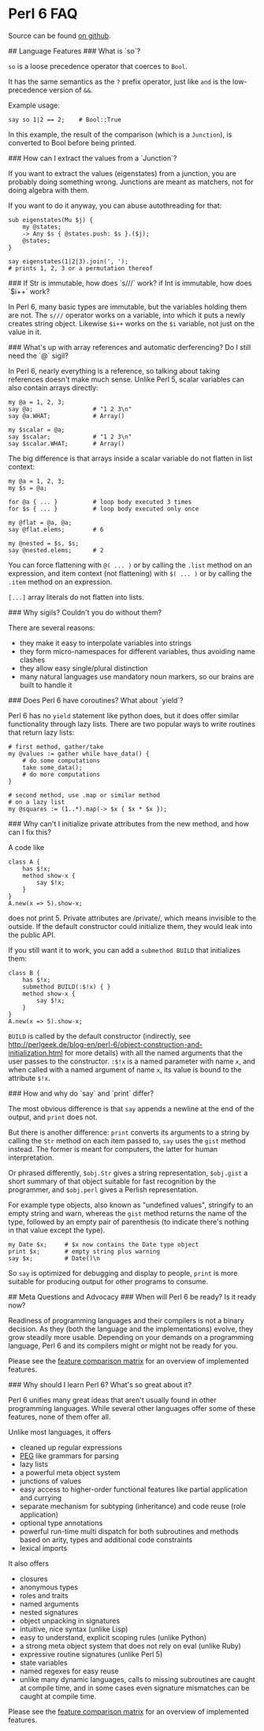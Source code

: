 # Perl 6 FAQ

Source can be found [on github](https://github.com/perl6/faq).

<span id="language" />
## Language Features

<span id="so" />
### What is `so`?

`so` is a loose precedence operator that coerces to `Bool`.

It has the same semantics as the `?` prefix operator, just like
`and` is the low-precedence version of `&&`.

Example usage:

    say so 1|2 == 2;    # Bool::True

In this example, the result of the comparison (which is a `Junction`), is
converted to Bool before being printed.

<span id="eigenstate" />
### How can I extract the values from a `Junction`?

If you want to extract the values (eigenstates) from a junction, you 
are probably doing something wrong. Junctions are meant as matchers, 
not for doing algebra with them.

If you want to do it anyway, you can abuse autothreading for that:

    sub eigenstates(Mu $j) {
        my @states;
        -> Any $s { @states.push: $s }.($j);
        @states;
    }

    say eigenstates(1|2|3).join(', ');
    # prints 1, 2, 3 or a permutation thereof


<span id="immutable" />
### If Str is immutable, how does `s///` work? if Int is immutable, how does `$i++` work?

In Perl 6, many basic types are immutable, but the variables holding them are
not. The `s///` operator works on a variable, into which it puts a newly
creates string object. Likewise `$i++` works on the `$i` variable, not
just on the value in it.

<span id="ref" />
### What's up with array references and automatic derferencing? Do I still need the `@` sigil?

In Perl 6, nearly everything is a reference, so talking about taking
references doesn't make much sense. Unlike Perl 5, scalar variables
can also contain arrays directly:

    my @a = 1, 2, 3;
    say @a;                 # "1 2 3\n"
    say @a.WHAT;            # Array()

    my $scalar = @a;
    say $scalar;            # "1 2 3\n"
    say $scalar.WHAT;       # Array()

The big difference is that arrays inside a scalar variable do not flatten in
list context:

    my @a = 1, 2, 3;
    my $s = @a;

    for @a { ... }          # loop body executed 3 times
    for $s { ... }          # loop body executed only once

    my @flat = @a, @a;
    say @flat.elems;        # 6

    my @nested = $s, $s;
    say @nested.elems;      # 2

You can force flattening with `@( ... )` or by calling the `.list` method
on an expression, and item context (not flattening) with `$( ... )`
or by calling the `.item` method on an expression.

`[...]` array literals do not flatten into lists.


<span id="sigils" />
### Why sigils? Couldn't you do without them?

There are several reasons:

* they make it easy to interpolate variables into strings
* they form micro-namespaces for different variables, thus avoiding name clashes
* they allow easy single/plural distinction
* many natural languages use mandatory noun markers, so our brains are built to handle it


<span id="coroutine" />
### Does Perl 6 have coroutines? What about `yield`?

Perl 6 has no `yield` statement like python does, but it does offer similar
functionality through lazy lists. There are two popular ways to write
routines that return lazy lists:

    # first method, gather/take
    my @values := gather while have_data() {
        # do some computations
        take some_data();
        # do more computations
    }

    # second method, use .map or similar method
    # on a lazy list
    my @squares := (1..*).map(-> $x { $x * $x });

<span id="privattr">
### Why can't I initialize private attributes from the new method, and how can I fix this?

A code like

    class A {
        has $!x;
        method show-x {
            say $!x;
        }
    }
    A.new(x => 5).show-x;

does not print 5. Private attributes are /private/, which means invisible to
the outside. If the default constructor could initialize them, they would leak
into the public API.

If you still want it to work, you can add a `submethod BUILD` that 
initializes them:

    class B {
        has $!x;
        submethod BUILD(:$!x) { }
        method show-x {
            say $!x;
        }
    }
    A.new(x => 5).show-x;

`BUILD` is called by the default constructor (indirectly, see
<http://perlgeek.de/blog-en/perl-6/object-construction-and-initialization.html>
for more details) with all the named arguments that the user passes to the
constructor. `:$!x` is a named parameter with name `x`, and when called
with a named argument of name `x`, its value is bound to the attribute `$!x`.

<span id="say" />
### How and why do `say` and `print` differ?

The most obvious difference is that `say` appends a newline at the
end of the output, and `print` does not.

But there is another difference: `print` converts its arguments to
a string by calling the `Str` method on each item passed to, `say`
uses the `gist` method instead. The former is meant for computers,
the latter for human interpretation.

Or phrased differently, `$obj.Str` gives a string representation,
`$obj.gist` a short summary of that object suitable for fast recognition
by the programmer, and `$obj.perl` gives a Perlish representation.

For example type objects, also known as "undefined values", stringify
to an empty string and warn, whereas the `gist` method returns the name
of the type, followed by an empty pair of parenthesis (to indicate there's
nothing in that value except the type).

    my Date $x;     # $x now contains the Date type object
    print $x;       # empty string plus warning
    say $x;         # Date()\n

So `say` is optimized for debugging and display to people, `print` 
is more suitable for producing output for other programs to consume.

<span id="meta" />
## Meta Questions and Advocacy

<span id="ready" />
### When will Perl 6 be ready? Is it ready now?

Readiness of programming languages and their compilers is not a binary
decision. As they (both the language and the implementations) evolve, they
grow steadily more usable. Depending on your demands on a programming
language, Perl 6 and its compilers might or might not be ready for you.

Please see the [feature comparison
matrix](http://perl6.org/compilers/features) for an overview of implemented
features.


<span id="features" />
### Why should I learn Perl 6? What's so great about it?

Perl 6 unifies many great ideas that aren't usually found in other programming
languages. While several other languages offer some of these features, none of
them offer all.

Unlike most languages, it offers

* cleaned up regular expressions
* [PEG](http://en.wikipedia.org/wiki/Parsing_expression_grammar) like grammars for parsing
* lazy lists
* a powerful meta object system
* junctions of values
* easy access to higher-order functional features like partial application and currying
* separate mechanism for subtyping (inheritance) and code reuse (role application)
* optional type annotations
* powerful run-time multi dispatch for both subroutines and methods based on
  arity, types and additional code constraints
* lexical imports

It also offers

* closures
* anonymous types
* roles and traits
* named arguments
* nested signatures
* object unpacking in signatures
* intuitive, nice syntax (unlike Lisp)
* easy to understand, explicit scoping rules (unlike Python)
* a strong meta object system that does not rely on eval (unlike Ruby)
* expressive routine signatures (unlike Perl 5)
* state variables
* named regexes for easy reuse
* unlike many dynamic languages, calls to missing subroutines are caught
  at compile time, and in some cases even signature mismatches can be
  caught at compile time.

Please see the [feature comparison
matrix](http://perl6.org/compilers/features) for an overview of implemented
features.
